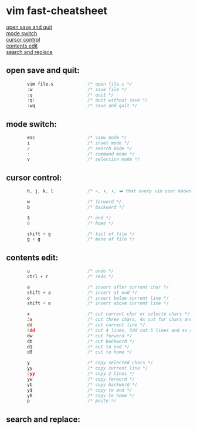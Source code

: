 # vim fast-cheatsheet
[open save and quit](#open-save-and-quit "goto open-save-and-quit")\
[mode switch](#mode-switch "goto mode-switch")\
[cursor control](#cursor-control "goto cursor-control")\
[contents edit](#contents-edit "goto contents-edit")\
[search and replace](#search-and-replace "goto search-and-replace")

## open save and quit:
```c
        vim file.s             /* open file.s */
        :w                     /* save file */
        :q                     /* quit */
        :q!                    /* quit without save */
        :wq                    /* save and quit */
```
## mode switch:
```c
        esc                    /* view mode */
        i                      /* inset mode */
        /                      /* search mode */
        :                      /* command mode */
        v                      /* selection mode */
```
## cursor control:
```c
        h, j, k, l             /* ⬅️, ⬆️, ⬇️, ➡️ that every vim user knows */
```
```c
        w                      /* forword */
        b                      /* backword */
```
```c
        $                      /* end */
        0                      /* home */
```
```c
        shift + g              /* tail of file */
        g + g                  /* mane of file */
```
## contents edit:
```c
        u                      /* undo */
        ctrl + r               /* redo */
```
```c
        a                      /* insert after current char */
        shift + a              /* insert at end */
        o                      /* insert below current line */
        shift + o              /* insert above current line */
```
```c
        x                      /* cut current char or selecte chars */
        3x                     /* cut three chars, 4x cut for chars and so on */
        dd                     /* cut current line */
        4dd                    /* cut 4 lines, 5dd cut 5 lines and so on */
        dw                     /* cut forword */
        db                     /* cut backword */
        d$                     /* cut to end */
        d0                     /* cut to home */
```
```c
        y                      /* copy selected chars */
        yy                     /* copy current line */
        2yy                    /* copy 2 lines */
        yw                     /* copy forword */
        yb                     /* copy backword */
        y$                     /* copy to end */
        y0                     /* copy to home */
        p                      /* paste */
```
## search and replace:
